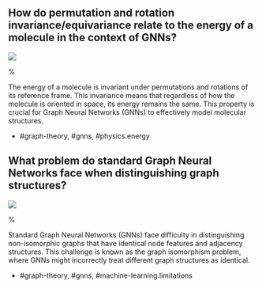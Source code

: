 ## How do permutation and rotation invariance/equivariance relate to the energy of a molecule in the context of GNNs?

![](https://cdn.mathpix.com/cropped/2024_05_28_dfbaeefd189f717739c9g-1.jpg?height=365&width=1610&top_left_y=1003&top_left_x=279)

%

The energy of a molecule is invariant under permutations and rotations of its reference frame. This invariance means that regardless of how the molecule is oriented in space, its energy remains the same. This property is crucial for Graph Neural Networks (GNNs) to effectively model molecular structures.

- #graph-theory, #gnns, #physics.energy

## What problem do standard Graph Neural Networks face when distinguishing graph structures?

![](https://cdn.mathpix.com/cropped/2024_05_28_dfbaeefd189f717739c9g-1.jpg?height=365&width=1610&top_left_y=1003&top_left_x=279)

%

Standard Graph Neural Networks (GNNs) face difficulty in distinguishing non-isomorphic graphs that have identical node features and adjacency structures. This challenge is known as the graph isomorphism problem, where GNNs might incorrectly treat different graph structures as identical.

- #graph-theory, #gnns, #machine-learning.limitations